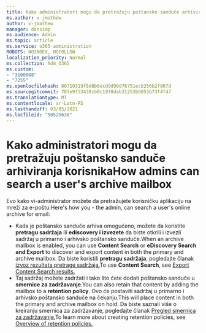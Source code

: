 ```yaml
---
title: Kako administratori mogu da pretražuju poštansko sanduče arhiviranja korisnika
ms.author: v-jmathew
author: v-jmathew
manager: dansimp
ms.audience: Admin
ms.topic: article
ms.service: o365-administration
ROBOTS: NOINDEX, NOFOLLOW
localization_priority: Normal
ms.collection: Adm_O365
ms.custom:
- "3100008"
- "7255"
ms.openlocfilehash: 00710319f8d8b6ecd9d99d76751ecb256b2f867d
ms.sourcegitcommit: 78fe9f33438cb0c19f0dab31253b5853b73f4f47
ms.translationtype: MT
ms.contentlocale: sr-Latn-RS
ms.lasthandoff: 03/05/2021
ms.locfileid: "50525638"
---
```

# <a name="how-admins-can-search-a-users-archive-mailbox"></a><span data-ttu-id="8c858-102">Kako administratori mogu da pretražuju poštansko sanduče arhiviranja korisnika</span><span class="sxs-lookup"><span data-stu-id="8c858-102">How admins can search a user's archive mailbox</span></span>

<span data-ttu-id="8c858-103">Evo kako vi-administrator možete da pretražujete korisničku aplikaciju na mreži za e-poštu:</span><span class="sxs-lookup"><span data-stu-id="8c858-103">Here's how you - the admin, can search a user's online archive for email:</span></span>

* <span data-ttu-id="8c858-104">Kada je poštansko sanduče arhiva omogućeno, možete da koristite **pretragu sadržaja** ili **ediscovery i izvezete** da biste otkrili i izvezli sadržaj u primarno i arhivsko poštansko sanduče.</span><span class="sxs-lookup"><span data-stu-id="8c858-104">When an archive mailbox is enabled, you can use **Content Search** or **eDiscovery Search and Export** to discover and export content in both the primary and archive mailbox.</span></span> <span data-ttu-id="8c858-105">Da biste koristili **pretragu sadržaja**, pogledajte članak [izvoz rezultata pretrage sadržaja.](https://docs.microsoft.com/office365/securitycompliance/export-search-results)</span><span class="sxs-lookup"><span data-stu-id="8c858-105">To use **Content Search**, see [Export Content Search results.](https://docs.microsoft.com/office365/securitycompliance/export-search-results)</span></span>
* <span data-ttu-id="8c858-106">Taj sadržaj možete zadržati i tako što ćete dodati poštansko sanduče u **smernice za zadržavanje**.</span><span class="sxs-lookup"><span data-stu-id="8c858-106">You can also retain that content by adding the mailbox to a **retention policy**.</span></span> <span data-ttu-id="8c858-107">Ovo će postaviti sadržaj u primarno i arhivsko poštansko sanduče na čekanju.</span><span class="sxs-lookup"><span data-stu-id="8c858-107">This will place content in both the primary and archive mailbox on hold.</span></span> <span data-ttu-id="8c858-108">Da biste saznali više o kreiranju smernica za zadržavanje, pogledajte članak [Pregled smernica za zadržavanje.](https://docs.microsoft.com/office365/securitycompliance/retention-policies)</span><span class="sxs-lookup"><span data-stu-id="8c858-108">To learn more about creating retention policies, see [Overview of retention policies.](https://docs.microsoft.com/office365/securitycompliance/retention-policies)</span></span>

